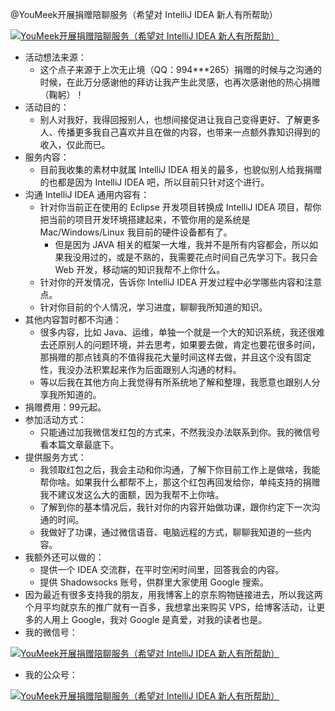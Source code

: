 

@YouMeek开展捐赠陪聊服务（希望对 IntelliJ IDEA 新人有所帮助）

<p>
	<a href="http://img.youmeek.com/2016/i-love-google-and-idea.jpg">
	<img src="http://img.youmeek.com/2016/i-love-google-and-idea.jpg" title="YouMeek开展捐赠陪聊服务（希望对 IntelliJ IDEA 新人有所帮助）" alt="YouMeek开展捐赠陪聊服务（希望对 IntelliJ IDEA 新人有所帮助）">
	</a> 
</p>

- 活动想法来源：
    - 这个点子来源于上次无止境（QQ：994***265）捐赠的时候与之沟通的时候，在此万分感谢他的拜访让我产生此灵感，也再次感谢他的热心捐赠（鞠躬）！
- 活动目的：
    - 别人对我好，我得回报别人，也想间接促进让我自己变得更好、了解更多人、传播更多我自己喜欢并且在做的内容，也带来一点额外靠知识得到的收入，仅此而已。
- 服务内容：
    - 目前我收集的素材中就属 IntelliJ IDEA 相关的最多，也貌似别人给我捐赠的也都是因为 IntelliJ IDEA 吧，所以目前只针对这个进行。
- 沟通 IntelliJ IDEA 通用内容有：
    - 针对你当前正在使用的 Eclipse 开发项目转换成 IntelliJ IDEA 项目，帮你把当前的项目开发环境搭建起来，不管你用的是系统是 Mac/Windows/Linux 我目前的硬件设备都有了。
        - 但是因为 JAVA 相关的框架一大堆，我并不是所有内容都会，所以如果我没用过的，或是不熟的，我需要花点时间自己先学习下。我只会 Web 开发，移动端的知识我帮不上你什么。
    - 针对你的开发情况，告诉你 IntelliJ IDEA 开发过程中必学哪些内容和注意点。
    - 针对你目前的个人情况，学习进度，聊聊我所知道的知识。
- 其他内容暂时都不沟通：
    - 很多内容，比如 Java、运维，单独一个就是一个大的知识系统，我还很难去还原别人的问题环境，并去思考，如果要去做，肯定也要花很多时间，那捐赠的那点钱真的不值得我花大量时间这样去做，并且这个没有固定性，我没办法积累起来作为后面跟别人沟通的材料。
    - 等以后我在其他方向上我觉得有所系统地了解和整理，我愿意也跟别人分享我所知道的。
- 捐赠费用：99元起。
- 参加活动方式：
    - 只能通过加我微信发红包的方式来，不然我没办法联系到你。我的微信号看本篇文章最底下。
- 提供服务方式：
    - 我领取红包之后，我会主动和你沟通，了解下你目前工作上是做啥，我能帮你啥。如果我什么都帮不上，那这个红包再回发给你，单纯支持的捐赠我不建议发这么大的面额，因为我帮不上你啥。
    - 了解到你的基本情况后，我针对你的内容开始做功课，跟你约定下一次沟通的时间。
    - 我做好了功课，通过微信语音、电脑远程的方式，聊聊我知道的一些内容。
- 我额外还可以做的：
    - 提供一个 IDEA 交流群，在平时空闲时间里，回答我会的内容。
    - 提供 Shadowsocks 账号，供群里大家使用 Google 搜索。
- 因为最近有很多支持我的朋友，用我博客上的京东购物链接进去，所以我这两个月平均就京东的推广就有一百多，我想拿出来购买 VPS，给博客活动，让更多的人用上 Google，我对 Google 是真爱，对我的读者也是。
- 我的微信号：
<p>
	<a href="http://img.youmeek.com/2016/MyWeiXin.jpg">
	<img src="http://img.youmeek.com/2016/MyWeiXin.jpg" title="YouMeek开展捐赠陪聊服务（希望对 IntelliJ IDEA 新人有所帮助）" alt="YouMeek开展捐赠陪聊服务（希望对 IntelliJ IDEA 新人有所帮助）">
	</a> 
</p>

- 我的公众号：
<p>
	<a href="http://img.youmeek.com/2016/MyWeiXin2.jpg">
	<img src="http://img.youmeek.com/2016/MyWeiXin2.jpg" title="YouMeek开展捐赠陪聊服务（希望对 IntelliJ IDEA 新人有所帮助）" alt="YouMeek开展捐赠陪聊服务（希望对 IntelliJ IDEA 新人有所帮助）">
	</a> 
</p>




